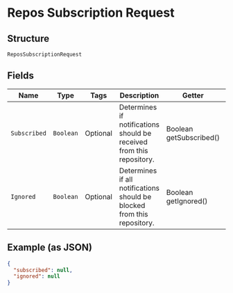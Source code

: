 
# Repos Subscription Request

## Structure

`ReposSubscriptionRequest`

## Fields

| Name | Type | Tags | Description | Getter | Setter |
|  --- | --- | --- | --- | --- | --- |
| `Subscribed` | `Boolean` | Optional | Determines if notifications should be received from this repository. | Boolean getSubscribed() | setSubscribed(Boolean subscribed) |
| `Ignored` | `Boolean` | Optional | Determines if all notifications should be blocked from this repository. | Boolean getIgnored() | setIgnored(Boolean ignored) |

## Example (as JSON)

```json
{
  "subscribed": null,
  "ignored": null
}
```

